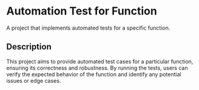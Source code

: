 # Automation Test for Function

A project that implements automated tests for a specific function.

## Description

This project aims to provide automated test cases for a particular function, ensuring its correctness and robustness. By running the tests, users can verify the expected behavior of the function and identify any potential issues or edge cases.
